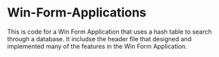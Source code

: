 # Win-Form-Applications
This is code for a Win Form Application that uses a hash table to search through a database. It includse the header file that designed and
implemented many of the features in the Win Form Application.

